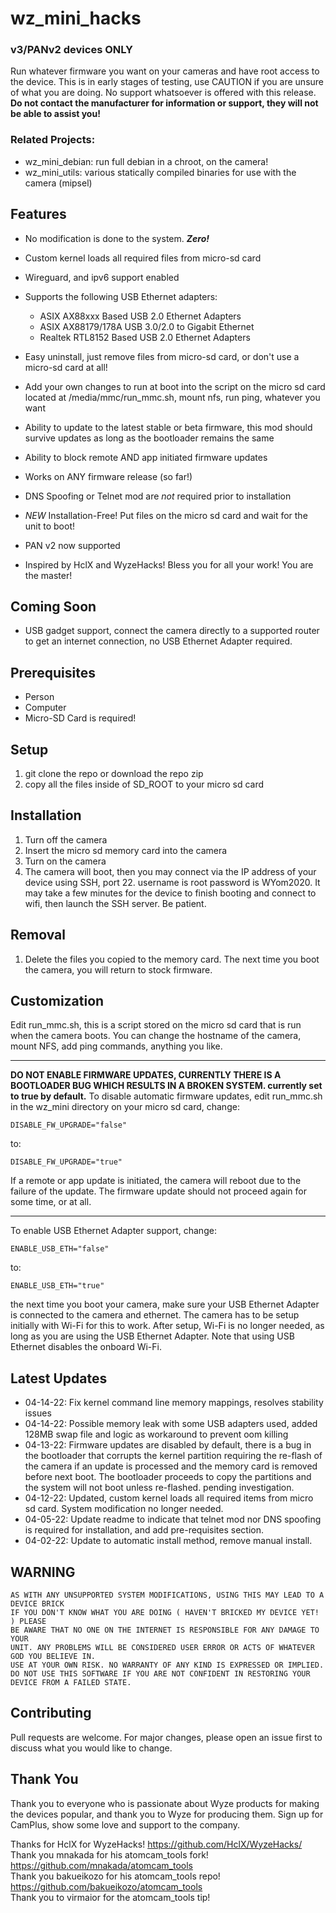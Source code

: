 # wz_mini_hacks
### v3/PANv2 devices ONLY

Run whatever firmware you want on your cameras and have root access to the device.  This is in early stages of testing, use CAUTION if you are unsure of what you are doing.  No support whatsoever is offered with this release.  
**Do not contact the manufacturer for information or support, they will not be able to assist you!**

### Related Projects:
* wz_mini_debian: run full debian in a chroot, on the camera!
* wz_mini_utils: various statically compiled binaries for use with the camera (mipsel)


## Features

* No modification is done to the system. **_Zero!_**
* Custom kernel loads all required files from micro-sd card
* Wireguard, and ipv6 support enabled
* Supports the following USB Ethernet adapters: 
  * ASIX AX88xxx Based USB 2.0 Ethernet Adapters
  * ASIX AX88179/178A USB 3.0/2.0 to Gigabit Ethernet
  * Realtek RTL8152 Based USB 2.0 Ethernet Adapters

* Easy uninstall, just remove files from micro-sd card, or don't use a micro-sd card at all!
* Add your own changes to run at boot into the script on the micro sd card located at /media/mmc/run_mmc.sh, mount nfs, run ping, whatever you want
* Ability to update to the latest stable or beta firmware, this mod should survive updates as long as the bootloader remains the same
* Ability to block remote AND app initiated firmware updates
* Works on ANY firmware release (so far!)
* DNS Spoofing or Telnet mod are *not* required prior to installation
* *NEW* Installation-Free!  Put files on the micro sd card and wait for the unit to boot!
* PAN v2 now supported
* Inspired by HclX and WyzeHacks!  Bless you for all your work!  You are the master!

## Coming Soon

* USB gadget support, connect the camera directly to a supported router to get an internet connection, no USB Ethernet Adapter required.

## Prerequisites

* Person
* Computer
* Micro-SD Card is required!

## Setup

1. git clone the repo or download the repo zip
2. copy all the files inside of SD_ROOT to your micro sd card

## Installation
1. Turn off the camera
2. Insert the micro sd memory card into the camera
3. Turn on the camera
4. The camera will boot, then you may connect via the IP address of your device using SSH, port 22.  username is root password is WYom2020.  It may take a few minutes for the device to finish booting and connect to wifi, then launch the SSH server.  Be patient.

## Removal
1.  Delete the files you copied to the memory card.  The next time you boot the camera, you will return to stock firmware.

## Customization

Edit run_mmc.sh, this is a script stored on the micro sd card that is run when the camera boots.  You can change the hostname of the camera, mount NFS, add ping commands, anything you like.

---
**DO NOT ENABLE FIRMWARE UPDATES, CURRENTLY THERE IS A BOOTLOADER BUG WHICH RESULTS IN A BROKEN SYSTEM.  currently set to true by default.**
To disable automatic firmware updates, edit run_mmc.sh in the wz_mini directory on your micro sd card,
change:
```
DISABLE_FW_UPGRADE="false"
```
to:

```
DISABLE_FW_UPGRADE="true"
```
If a remote or app update is initiated, the camera will reboot due to the failure of the update.  The firmware update should not proceed again for some time, or at all.

---

To enable USB Ethernet Adapter support,
change:
```
ENABLE_USB_ETH="false"
```
to:

```
ENABLE_USB_ETH="true"
```
the next time you boot your camera, make sure your USB Ethernet Adapter is connected to the camera and ethernet.  The camera has to be setup initially with Wi-Fi for this to work.  After setup, Wi-Fi is no longer needed, as long as you are using the USB Ethernet Adapter.  Note that using USB Ethernet disables the onboard Wi-Fi.


## Latest Updates

* 04-14-22:  Fix kernel command line memory mappings, resolves stability issues
* 04-14-22:  Possible memory leak with some USB adapters used, added 128MB swap file and logic as workaround to prevent oom killing
* 04-13-22:  Firmware updates are disabled by default, there is a bug in the bootloader that corrupts the kernel partition requiring the re-flash of the camera if an update is processed and the memory card is removed before next boot.  The bootloader proceeds to copy the partitions and the system will not boot unless re-flashed.  pending investigation.
* 04-12-22:  Updated, custom kernel loads all required items from micro sd card.  System modification no longer needed.
* 04-05-22:  Update readme to indicate that telnet mod nor DNS spoofing is required for installation, and add pre-requisites section.
* 04-02-22:  Update to automatic install method, remove manual install.  

## WARNING
```
AS WITH ANY UNSUPPORTED SYSTEM MODIFICATIONS, USING THIS MAY LEAD TO A DEVICE BRICK
IF YOU DON'T KNOW WHAT YOU ARE DOING ( HAVEN'T BRICKED MY DEVICE YET! ) PLEASE
BE AWARE THAT NO ONE ON THE INTERNET IS RESPONSIBLE FOR ANY DAMAGE TO YOUR
UNIT. ANY PROBLEMS WILL BE CONSIDERED USER ERROR OR ACTS OF WHATEVER GOD YOU BELIEVE IN.
USE AT YOUR OWN RISK. NO WARRANTY OF ANY KIND IS EXPRESSED OR IMPLIED. 
DO NOT USE THIS SOFTWARE IF YOU ARE NOT CONFIDENT IN RESTORING YOUR DEVICE FROM A FAILED STATE.
```

## Contributing
Pull requests are welcome. For major changes, please open an issue first to discuss what you would like to change.

## Thank You
Thank you to everyone who is passionate about Wyze products for making the devices popular, and thank you to Wyze for producing them.  Sign up for CamPlus, show some love and support to the company.

Thanks for HclX for WyzeHacks! https://github.com/HclX/WyzeHacks/  
Thank you mnakada for his atomcam_tools fork! https://github.com/mnakada/atomcam_tools  
Thank you bakueikozo for his atomcam_tools repo! https://github.com/bakueikozo/atomcam_tools  
Thank you to virmaior for the atomcam_tools tip!
